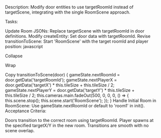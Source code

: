 Description: Modify door entities to use targetRoomId instead of 
targetScene, integrating with the single RoomScene approach.

Tasks:

Update Room JSONs:
Replace targetScene with targetRoomId in door definitions.
Modify createEntity:
Set door data with targetRoomId.
Revise transitionToScene:
Start 'RoomScene' with the target roomId and player position:
javascript

Collapse

Wrap

Copy
transitionToScene(door) {
  gameState.nextRoomId = door.getData('targetRoomId');
  gameState.nextPlayerX = door.getData('targetX') * this.tileSize + 
this.tileSize / 2;
  gameState.nextPlayerY = door.getData('targetY') * this.tileSize + 
this.tileSize / 2;
  this.cameras.main.fadeOut(500, 0, 0, 0, () => {
    this.scene.stop();
    this.scene.start('RoomScene');
  });
}
Handle Initial Room in RoomScene:
Use gameState.nextRoomId or default to 'room1' in init().
Acceptance Criteria:

Doors transition to the correct room using targetRoomId.
Player spawns at the specified targetX/Y in the new room.
Transitions are smooth with no scene overlap.
